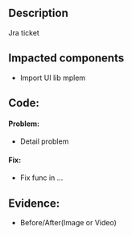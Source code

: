 ## Description

Jra ticket

## Impacted components

- Import UI lib mplem

## Code:

#### Problem:

- Detail problem

#### Fix:

- Fix func in ...

## Evidence:

- Before/After(Image or Video)
